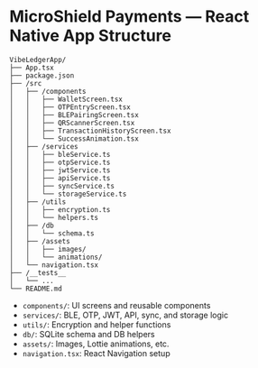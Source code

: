 # MicroShield Payments — React Native App Structure

```
VibeLedgerApp/
├── App.tsx
├── package.json
├── /src
│   ├── /components
│   │   ├── WalletScreen.tsx
│   │   ├── OTPEntryScreen.tsx
│   │   ├── BLEPairingScreen.tsx
│   │   ├── QRScannerScreen.tsx
│   │   ├── TransactionHistoryScreen.tsx
│   │   └── SuccessAnimation.tsx
│   ├── /services
│   │   ├── bleService.ts
│   │   ├── otpService.ts
│   │   ├── jwtService.ts
│   │   ├── apiService.ts
│   │   ├── syncService.ts
│   │   └── storageService.ts
│   ├── /utils
│   │   ├── encryption.ts
│   │   └── helpers.ts
│   ├── /db
│   │   └── schema.ts
│   ├── /assets
│   │   ├── images/
│   │   └── animations/
│   └── navigation.tsx
├── /__tests__
│   └── ...
└── README.md
```

- `components/`: UI screens and reusable components
- `services/`: BLE, OTP, JWT, API, sync, and storage logic
- `utils/`: Encryption and helper functions
- `db/`: SQLite schema and DB helpers
- `assets/`: Images, Lottie animations, etc.
- `navigation.tsx`: React Navigation setup
